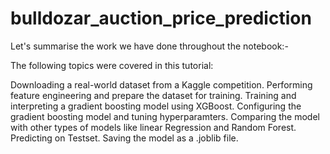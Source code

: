 # bulldozar_auction_price_prediction


Let's summarise the work we have done throughout the notebook:-

The following topics were covered in this tutorial:

Downloading a real-world dataset from a Kaggle competition.
Performing feature engineering and prepare the dataset for training.
Training and interpreting a gradient boosting model using XGBoost.
Configuring the gradient boosting model and tuning hyperparamters.
Comparing the model with other types of models like linear Regression and Random Forest.
Predicting on Testset.
Saving the model as a .joblib file.
